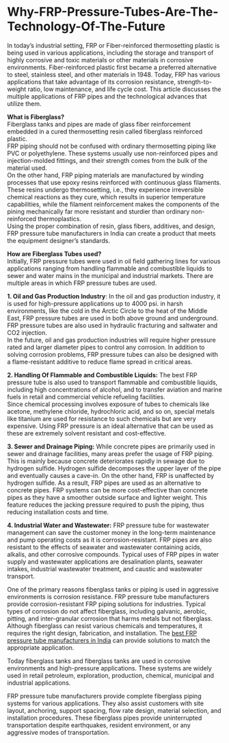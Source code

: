 # Why-FRP-Pressure-Tubes-Are-The-Technology-Of-The-Future
In today’s industrial setting, FRP or Fiber-reinforced thermosetting plastic is being used in various applications, including the storage and transport of highly corrosive and toxic materials or other materials in corrosive environments. Fiber-reinforced plastic first became a preferred alternative to steel, stainless steel, and other materials in 1948. Today, FRP has various applications that take advantage of its corrosion resistance, strength-to-weight ratio, low maintenance, and life cycle cost. This article discusses the multiple applications of FRP pipes and the technological advances that utilize them. <br>

**What is Fiberglass?** <br>
Fiberglass tanks and pipes are made of glass fiber reinforcement embedded in a cured thermosetting resin called fiberglass reinforced plastic. <br>
FRP piping should not be confused with ordinary thermosetting piping like PVC or polyethylene. These systems usually use non-reinforced pipes and injection-molded fittings, and their strength comes from the bulk of the material used. <br>
On the other hand, FRP piping materials are manufactured by winding processes that use epoxy resins reinforced with continuous glass filaments. These resins undergo thermosetting, i.e., they experience irreversible chemical reactions as they cure, which results in superior temperature capabilities, while the filament reinforcement makes the components of the pining mechanically far more resistant and sturdier than ordinary non-reinforced thermoplastics. <br>
Using the proper combination of resin, glass fibers, additives, and design, FRP pressure tube manufacturers in India can create a product that meets the equipment designer’s standards. <br> 

**How are Fiberglass Tubes used?**<br>
Initially, FRP pressure tubes were used in oil field gathering lines for various applications ranging from handling flammable and combustible liquids to sewer and water mains in the municipal and industrial markets. There are multiple areas in which FRP pressure tubes are used. <br>

**1. Oil and Gas Production Industry**: In the oil and gas production industry, it is used for high-pressure applications up to 4000 psi. in harsh environments, like the cold in the Arctic Circle to the heat of the Middle East, FRP pressure tubes are used in both above ground and underground. FRP pressure tubes are also used in hydraulic fracturing and saltwater and CO2 injection. <br>
In the future, oil and gas production industries will require higher pressure rated and larger diameter pipes to control any corrosion. In addition to solving corrosion problems, FRP pressure tubes can also be designed with a flame-resistant additive to reduce flame spread in critical areas. <br> 

**2. Handling Of Flammable and Combustible Liquids:** The best FRP pressure tube is also used to transport flammable and combustible liquids, including high concentrations of alcohol, and to transfer aviation and marine fuels in retail and commercial vehicle refueling facilities. <br>
Since chemical processing involves exposure of tubes to chemicals like acetone, methylene chloride, hydrochloric acid, and so on, special metals like titanium are used for resistance to such chemicals but are very expensive. Using FRP pressure is an ideal alternative that can be used as these are extremely solvent resistant and cost-effective. <br>

**3. Sewer and Drainage Piping:** While concrete pipes are primarily used in sewer and drainage facilities, many areas prefer the usage of FRP piping. This is mainly because concrete deteriorates rapidly in sewage due to hydrogen sulfide. Hydrogen sulfide decomposes the upper layer of the pipe and eventually causes a cave-in. On the other hand, FRP is unaffected by hydrogen sulfide. As a result, FRP pipes are used as an alternative to concrete pipes. 
FRP systems can be more cost-effective than concrete pipes as they have a smoother outside surface and lighter weight. This feature reduces the jacking pressure required to push the piping, thus reducing installation costs and time. <br>

**4. Industrial Water and Wastewater:** FRP pressure tube for wastewater management can save the customer money in the long-term maintenance and pump operating costs as it is corrosion-resistant. FRP pipes are also resistant to the effects of seawater and wastewater containing acids, alkalis, and other corrosive compounds. Typical uses of FRP pipes in water supply and wastewater applications are desalination plants, seawater intakes, industrial wastewater treatment, and caustic and wastewater transport. <br>

One of the primary reasons fiberglass tanks or piping is used in aggressive environments is corrosion resistance. FRP pressure tube manufacturers provide corrosion-resistant FRP piping solutions for industries. Typical types of corrosion do not affect fiberglass, including galvanic, aerobic, pitting, and inter-granular corrosion that harms metals but not fiberglass. <br>
Although fiberglass can resist various chemicals and temperatures, it requires the right design, fabrication, and installation. The <a href="https://arvindkaigo.com/kaitube%E2%80%93frp-pressure-tube.php">best FRP pressure tube manufacturers in India</a> can provide solutions to match the appropriate application. <br>

Today fiberglass tanks and fiberglass tanks are used in corrosive environments and high-pressure applications. These systems are widely used in retail petroleum, exploration, production, chemical, municipal and industrial applications. <br>

FRP pressure tube manufacturers provide complete fiberglass piping systems for various applications. They also assist customers with site layout, anchoring, support spacing, flow rate design, material selection, and installation procedures. These fiberglass pipes provide uninterrupted transportation despite earthquakes, resident environment, or any aggressive modes of transportation. <br>
